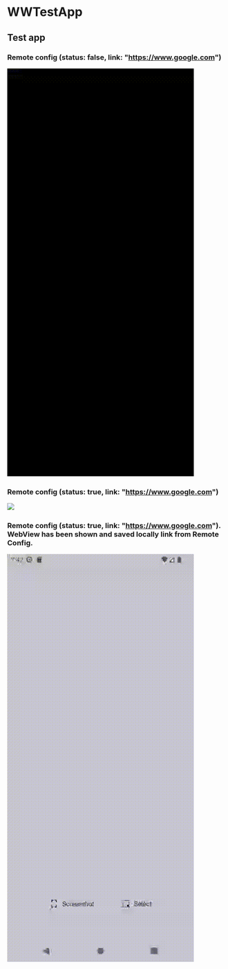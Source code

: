 # WWTestApp

## Test app

### Remote config (status: false, link: "https://www.google.com")

![](video1.gif)

### Remote config (status: true, link: "https://www.google.com")

![](video2.gif)

### Remote config (status: true, link: "https://www.google.com"). WebView has been shown and saved locally link from Remote Config.

![](video3.gif)